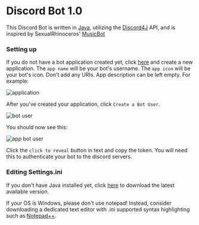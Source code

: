 # Discord Bot 1.0 

This Discord Bot is written in [Java](https://www.jetbrains.com/idea/), utilizing the [Discord4J](https://github.com/austinv11/Discord4J) API, and is inspired by SexualRhinoceros' [MusicBot](https://github.com/Just-Some-Bots/MusicBot)<br>

### Setting up

If you do not have a bot application created yet, click [here](https://discordapp.com/developers/applications) and create a new application. The `app name` will be your bot's username. The `app icon` will be your bot's icon. Don't add any URIs. App description can be left empty. For example:

![application](https://cloud.githubusercontent.com/assets/24867967/21583888/a5a410fe-d061-11e6-9a18-5b7a7293b88e.png?raw=true)

After you've created your application, click `Create a Bot User`.

![bot user](https://cloud.githubusercontent.com/assets/24867967/21583922/ac315b60-d062-11e6-9057-55b22f08b93e.png?raw=true)

You should now see this:

![app bot user](https://cloud.githubusercontent.com/assets/24867967/21583936/4b8c4b16-d063-11e6-9411-6c51ebc9ece7.png?raw=true)

Click the `click to reveal` button in text and copy the token. You will need this to authenticate your bot to the discord servers.

### Editing Settings.ini

If you don't have Java installed yet, click [here](https://java.com/en/download/) to download the latest available version.

If your OS is Windows, please don't use notepad! Instead, consider downloading a dedicated text editor with .ini supported syntax highlighting such as [Notepad++](https://notepad-plus-plus.org/).

